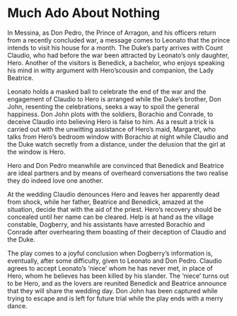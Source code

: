 <!-- ======================================================================
--- Search engine
title:          Much Ado About Nothing
keywords:       much, ado, nothing, comedy
description:    Much Ado About Nothing by William Shakespeare.
--- Menu system
order:          100
text:           Much Ado About Nothing
hidden:         false
umbel:          false
--- Page properties
id:             
document:       
layout:         layout-2-left
$-left:         play-list
searchable:     true
======================================================================= -->

# Much Ado About Nothing

In Messina, as Don Pedro, the Prince of Arragon, and his officers return from a
recently concluded war, a message comes to Leonato that the prince intends to
visit his house for a month. The Duke’s party arrives with Count Claudio, who
had before the war been attracted by Leonato’s only daughter, Hero. Another of
the visitors is Benedick, a bachelor, who enjoys speaking his mind in witty
argument with Hero’scousin and companion, the Lady Beatrice.

Leonato holds a masked ball to celebrate the end of the war and the engagement
of Claudio to Hero is arranged while the Duke’s brother, Don John, resenting the
celebrations, seeks a way to spoil the general happiness. Don John plots with
the soldiers, Borachio and Conrade, to deceive Claudio into believing Hero is
false to him. As a result a trick is carried out with the unwitting assistance
of Hero’s maid, Margaret, who talks from Hero’s bedroom window with Borachio at
night while Claudio and the Duke watch secretly from a distance, under the
delusion that the girl at the window is Hero.

Hero and Don Pedro meanwhile are convinced that Benedick and Beatrice are ideal
partners and by means of overheard conversations the two realise they do indeed
love one another.

At the wedding Claudio denounces Hero and leaves her apparently dead from shock,
while her father, Beatrice and Benedick, amazed at the situation, decide that
with the aid of the priest. Hero’s recovery should be concealed until her name
can be cleared. Help is at hand as the village constable, Dogberry, and his
assistants have arrested Borachio and Conrade after overhearing them boasting of
their deception of Claudio and the Duke.

The play comes to a joyful conclusion when Dogberry’s information is, eventually,
after some difficulty, given to Leonato and Don Pedro. Claudio agrees to accept
Leonato’s ‘niece’ whom he has never met, in place of Hero, whom he believes has
been killed by his slander. The ‘niece’ turns out to be Hero, and as the lovers
are reunited Benedick and Beatrice announce that they will share the wedding day.
Don John has been captured while trying to escape and is left for future trial
while the play ends with a merry dance.
